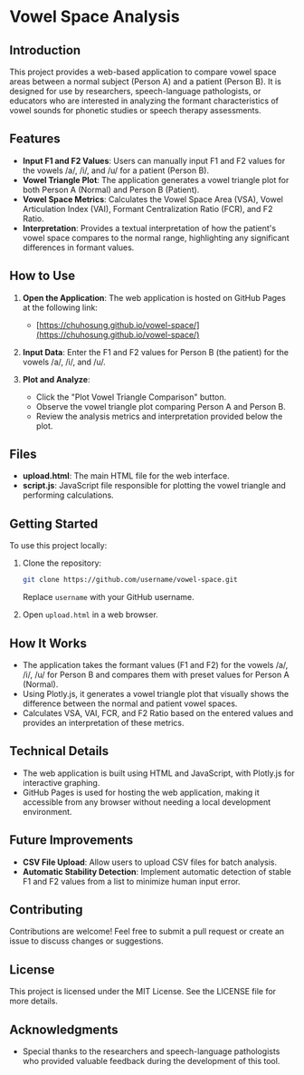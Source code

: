 # Vowel Space Analysis

## Introduction
This project provides a web-based application to compare vowel space areas between a normal subject (Person A) and a patient (Person B). It is designed for use by researchers, speech-language pathologists, or educators who are interested in analyzing the formant characteristics of vowel sounds for phonetic studies or speech therapy assessments.

## Features
- **Input F1 and F2 Values**: Users can manually input F1 and F2 values for the vowels /a/, /i/, and /u/ for a patient (Person B).
- **Vowel Triangle Plot**: The application generates a vowel triangle plot for both Person A (Normal) and Person B (Patient).
- **Vowel Space Metrics**: Calculates the Vowel Space Area (VSA), Vowel Articulation Index (VAI), Formant Centralization Ratio (FCR), and F2 Ratio.
- **Interpretation**: Provides a textual interpretation of how the patient's vowel space compares to the normal range, highlighting any significant differences in formant values.

## How to Use
1. **Open the Application**: The web application is hosted on GitHub Pages at the following link:
   - [https://chuhosung.github.io/vowel-space/](https://chuhosung.github.io/vowel-space/) 

2. **Input Data**: Enter the F1 and F2 values for Person B (the patient) for the vowels /a/, /i/, and /u/.

3. **Plot and Analyze**:
   - Click the "Plot Vowel Triangle Comparison" button.
   - Observe the vowel triangle plot comparing Person A and Person B.
   - Review the analysis metrics and interpretation provided below the plot.

## Files
- **upload.html**: The main HTML file for the web interface.
- **script.js**: JavaScript file responsible for plotting the vowel triangle and performing calculations.

## Getting Started
To use this project locally:
1. Clone the repository:
   ```bash
   git clone https://github.com/username/vowel-space.git
   ```
   Replace `username` with your GitHub username.

2. Open `upload.html` in a web browser.

## How It Works
- The application takes the formant values (F1 and F2) for the vowels /a/, /i/, /u/ for Person B and compares them with preset values for Person A (Normal).
- Using Plotly.js, it generates a vowel triangle plot that visually shows the difference between the normal and patient vowel spaces.
- Calculates VSA, VAI, FCR, and F2 Ratio based on the entered values and provides an interpretation of these metrics.

## Technical Details
- The web application is built using HTML and JavaScript, with Plotly.js for interactive graphing.
- GitHub Pages is used for hosting the web application, making it accessible from any browser without needing a local development environment.

## Future Improvements
- **CSV File Upload**: Allow users to upload CSV files for batch analysis.
- **Automatic Stability Detection**: Implement automatic detection of stable F1 and F2 values from a list to minimize human input error.

## Contributing
Contributions are welcome! Feel free to submit a pull request or create an issue to discuss changes or suggestions.

## License
This project is licensed under the MIT License. See the LICENSE file for more details.

## Acknowledgments
- Special thanks to the researchers and speech-language pathologists who provided valuable feedback during the development of this tool.

